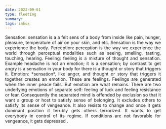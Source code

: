 ```yaml
---
date: 2023-09-01
type: fleeting
summary:
tags: inbox
---
```

<p align="justify"> Sensation: sensation is a a felt sens of a body from inside like pain, hunger, pleasure, temperature of air on your skin, and etc. Sensation is the way we experience the body. Perception: perception is the way we experience the world through perceptual modalities such as seeing, smelling, tasting, touching, hearing. Feeling: feeling is a mixture of thought and sensation. Example headache is not an emotion; it is a sensation; by contrast to get angry is a sensation in your body for there is a thought or story that triggers it. Emotion: *sensation*, like anger, and thought or story that triggers it together creates an emotion. These are feelings. Feelings are generated when the inner peace fails. But emotion are what remains. There are two underlying emotions of separate self: feeling of luck and feeling resistance or fear. Consequently the separated mind is offended by exclusion so that it want a group or host to satisfy sense of belonging. It excludes others to satisfy its sense of vengeance. It also resists to change and once it gets dominant position it terribly gets others terrorized. It wants to get everybody in control of its regime. If conditions are not favorable for vengeance, it gets depressed . </p>
